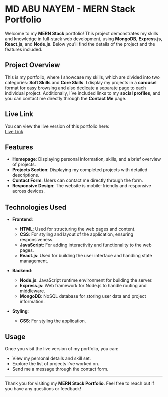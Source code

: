 # MD ABU NAYEM - MERN Stack Portfolio

Welcome to my **MERN Stack** portfolio! This project demonstrates my skills and knowledge in full-stack web development, using **MongoDB**, **Express.js**, **React.js**, and **Node.js**. Below you'll find the details of the project and the features included.

## Project Overview

This is my portfolio, where I showcase my skills, which are divided into two categories: **Soft Skills** and **Core Skills**. I display my projects in a **carousel** format for easy browsing and also dedicate a separate page to each individual project. Additionally, I’ve included links to my **social profiles**, and you can contact me directly through the **Contact Me** page.

## Live Link

You can view the live version of this portfolio here:  
[Live Link](https://codebynayem-portfolio.web.app)

## Features

- **Homepage**: Displaying personal information, skills, and a brief overview of projects.
- **Projects Section**: Displaying my completed projects with detailed descriptions.
- **Contact Form**: Users can contact me directly through the form.
- **Responsive Design**: The website is mobile-friendly and responsive across devices.

## Technologies Used

- **Frontend**:
  - **HTML**: Used for structuring the web pages and content.
  - **CSS**: For styling and layout of the application, ensuring responsiveness.
  - **JavaScript**: For adding interactivity and functionality to the web pages.
  - **React.js**: Used for building the user interface and handling state management.

- **Backend**:  
  - **Node.js**: JavaScript runtime environment for building the server.
  - **Express.js**: Web framework for Node.js to handle routing and middleware.
  - **MongoDB**: NoSQL database for storing user data and project information.

- **Styling**:  
  - **CSS**: For styling the application.

## Usage

Once you visit the live version of my portfolio, you can:
- View my personal details and skill set.
- Explore the list of projects I've worked on.
- Send me a message through the contact form.

---

Thank you for visiting my **MERN Stack Portfolio**. Feel free to reach out if you have any questions or feedback!
